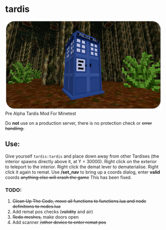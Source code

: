 # tardis
![screenshot](https://github.com/benrob0329/tardis/raw/master/screenshot.png)
Pre Alpha Tardis Mod For Minetest

Do **not** use on a production server, there is no protection check or ~~error handling.~~

## Use:
Give yourself ```tardis:tardis``` and place down away from other Tardises (the interior spawns directly above it, at Y = 30000). Right click on the exterior to teleport to the interior. Right click the demat lever to dematerialise. Right click it again to remat. Use **/set_nav** to bring up a coords dialog, enter **valid** coords ~~anything else will crash the game~~ This has been fixed.

### TODO:
1. ~~Clean Up The Code, move all functions to functions.lua and node definitions to nodes.lua~~
2. Add remat pos checks (~~validity~~ and air)
3. ~~Redo meshes,~~ make doors open
4. Add scanner ~~/other device to enter remat pos~~
